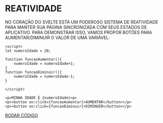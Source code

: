 # REATIVIDADE

NO CORAÇÃO DO SVELTE ESTÁ UM PODEROSO SISTEMA DE REATIVIDADE PARA MANTER SUA PÁGINA SINCRONIZADA COM SEUS ESTADOS DE APLICATIVO. PARA DEMONSTRAR ISSO, VAMOS PROPOR BOTÕES PARA AUMENTAR/DIMINUIR O VALOR DE UMA VARIÁVEL:

```svelte
<script>
let numeroIdade = 20;

function funcaoAumentar(){
    numeroIdade = numeroIdade+1;
}
function funcaoDiminuir(){
    numeroIdade = numeroIdade-1;
}

</script>

<p>MINHA IDADE É {numeroIdade}<p>
<p><button on:click={funcaoAumentar}>AUMENTAR</button></p>
<p><button on:click={funcaoDiminuir}>DIMINUIR</button></p>
```

[RODAR CÓDIGO](https://svelte.dev/repl/999f20202fb44c8cb694848e6d4bd5f5)
